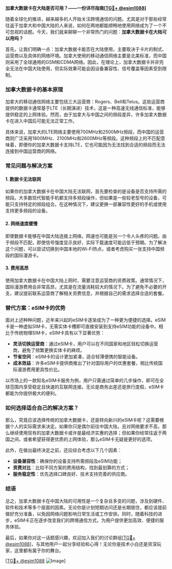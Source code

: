 **加拿大数据卡在大陆是否可用？——一份详尽指南[[TG💪+ @esim1088](https://t.me/s/esim1088)]**

随着全球化的推进，越来越多的人开始关注跨境通信的问题。尤其是对于那些经常往返于加拿大和中国大陆的人来说，如何在两地都能顺畅地使用网络成为了一个不可忽视的话题。今天，我们就来聊聊一个非常热门的问题：**加拿大数据卡在大陆可以用吗？**

首先，让我们明确一点：加拿大数据卡能否在大陆使用，主要取决于卡片的制式、运营商以及具体的网络环境。加拿大使用的移动通信网络主要是北美标准，而中国则采用了全球通用的GSM和CDMA网络。因此，在理论上，加拿大数据卡并非完全无法在中国大陆使用，但实际效果可能会因设备兼容性、信号覆盖等因素受到限制。

### **加拿大数据卡的基本原理**

加拿大的移动通信网络主要包括三大运营商：Rogers、Bell和Telus。这些运营商提供的数据卡通常基于LTE（长期演进）技术，这是一种高速无线通信标准，能够提供稳定的上网体验。然而，由于加拿大与中国之间的频段差异，许多加拿大数据卡在进入中国后可能无法正常工作。

具体来说，加拿大的LTE网络主要使用700MHz和2500MHz频段，而中国的运营商则广泛采用1800MHz、2100MHz和2600MHz等频段。这种频段上的不匹配意味着，即便你的加拿大数据卡支持LTE，它也可能因为无法找到合适的频段而无法连接到中国运营商的网络。

### **常见问题与解决方案**

#### **1. 数据卡无法联网**
如果你的加拿大数据卡在中国大陆无法联网，首先要检查的是设备是否支持所需的频段。大多数现代智能手机都支持多频段操作，但如果是一些较老型号的设备，可能只支持特定的频段组合。在这种情况下，建议更换一部兼容性更好的手机或使用支持更多频段的设备。

#### **2. 网络速度缓慢**
即使数据卡能够在中国大陆连接上网络，网速也可能是另一个令人头疼的问题。由于频段不匹配，即使信号强度显示良好，实际下载速度可能远低于预期。为了解决这个问题，可以尝试切换到中国本地的Wi-Fi热点，或者考虑购买一张支持中国频段的国际漫游卡。

#### **3. 费用高昂**
使用加拿大数据卡在中国大陆上网时，需要注意运营商的资费政策。通常情况下，国际漫游费用会非常高昂，尤其是在流量消耗较大的情况下。为了避免不必要的开支，建议提前联系运营商了解相关资费信息，并根据自己的需求选择合适的套餐。

### **替代方案：eSIM卡的优势**

面对上述种种问题，近年来兴起的eSIM卡逐渐成为了一种更为便捷的选择。eSIM卡是一种虚拟SIM卡，无需实体卡槽即可直接安装到支持eSIM功能的设备中。相比于传统物理SIM卡，eSIM卡具有以下显著优势：

- **灵活切换运营商**：通过eSIM卡，用户可以在不同国家和地区轻松切换运营商，避免了频繁更换实体卡的麻烦。
- **节省空间**：eSIM卡的设计更加紧凑，适合轻薄便携的智能设备。
- **成本效益**：许多eSIM卡提供商推出了针对国际用户的优惠套餐，相比传统国际漫游费用更具性价比。

以市场上的一款知名eSIM卡服务为例，用户只需通过简单的几步操作，即可在全球范围内享受稳定且快速的互联网连接。无论是商务出差还是旅行度假，eSIM卡都能为你提供极大的便利。

### **如何选择适合自己的解决方案？**

那么，究竟应该选择传统的加拿大数据卡，还是转向新兴的eSIM卡呢？这需要根据个人的实际需求来决定。如果你只是偶尔前往中国大陆，且对网络要求不高，那么继续使用现有的加拿大数据卡或许是最经济实惠的选择；但如果你经常往返于两国之间，或者希望获得更优质的上网体验，那么eSIM卡无疑是更好的选项。

此外，在做出最终决定之前，还应综合考虑以下几个因素：
- **设备兼容性**：确保你的设备支持所需频段及eSIM功能；
- **资费对比**：比较不同方案的费用结构，找到最划算的方式；
- **服务稳定性**：优先选择口碑良好、技术支持完善的供应商。

### **结语**

总之，加拿大数据卡在中国大陆的可用性是一个复杂且多变的问题，涉及到硬件、软件和技术等多个层面的因素。无论你是计划短期访问还是长期居住，都应该提前做好充分准备，以免因网络问题影响日常生活或工作安排。同时，随着科技的进步，eSIM卡正在逐步改变我们的跨境通信方式，为用户提供更加高效、便捷的服务体验。

最后，如果你对这一话题感兴趣，欢迎加入我们的讨论群组[[TG💪+ @esim1088](https://t.me/s/esim1088)]，与其他用户一起分享经验和心得！无论你是技术小白还是资深玩家，这里都有属于你的舞台。

[[TG💪+ @esim1088](https://t.me/s/esim1088) ![Image](https://i.postimg.cc/4NQfJmqS/Snipaste-2025-05-13-00-14-12.png)]